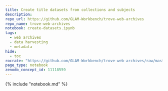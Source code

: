 ```yaml
---
title: Create title datasets from collections and subjects
description: 
repo_url: https://github.com/GLAM-Workbench/trove-web-archives
repo_name: trove-web-archives
notebook: create-datasets.ipynb
tags:
  - web archives
  - data harvesting
  - metadata
hide:
  - toc
rocrate: "https://github.com/GLAM-Workbench/trove-web-archives/raw/master/ro-crate-metadata.json"
page_type: notebook
zenodo_concept_id: 11118559
---
```


{% include "notebook.md" %}

